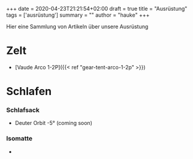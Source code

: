 +++
date = 2020-04-23T21:21:54+02:00
draft = true
title = "Ausrüstung"
tags = ['ausrüstung']
summary = ""
author = "hauke"
+++

Hier eine Sammlung von Artikeln über unsere Ausrüstung

# Zelt
* [Vaude Arco 1-2P]({{< ref "gear-tent-arco-1-2p" >}})

# Schlafen

### Schlafsack
* Deuter Orbit -5° (coming soon)

### Isomatte
*
